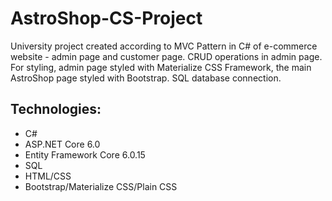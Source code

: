 # AstroShop-CS-Project
University project created according to MVC Pattern in C# of e-commerce website - admin page and customer page. CRUD operations in admin page. For styling, admin page styled with Materialize CSS Framework, the main AstroShop page styled with Bootstrap. SQL database connection.
## Technologies:
- C#
- ASP.NET Core 6.0
- Entity Framework Core 6.0.15
- SQL
- HTML/CSS
- Bootstrap/Materialize CSS/Plain CSS
